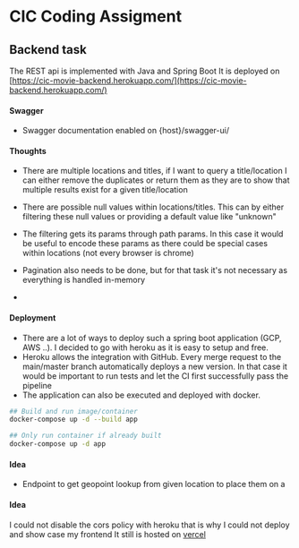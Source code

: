 # CIC Coding Assigment

## Backend task

The REST api is implemented with Java and Spring Boot
It is deployed on [https://cic-movie-backend.herokuapp.com/](https://cic-movie-backend.herokuapp.com/)

#### Swagger

- Swagger documentation enabled on {host}/swagger-ui/

#### Thoughts

- There are multiple locations and titles, if I want to query a title/location I can either remove the duplicates or return them as they are to show that multiple results exist for a given title/location

- There are possible null values within locations/titles. This can by either filtering these null values or providing a default value like "unknown"

- The filtering gets its params through path params. In this case it would be useful to encode these params as there could be special cases within locations (not every browser is chrome)
- Pagination also needs to be done, but for that task it's not necessary as everything is handled in-memory
-

#### Deployment

- There are a lot of ways to deploy such a spring boot application (GCP, AWS ..). I decided to go with heroku as it is easy to setup and free.
- Heroku allows the integration with GitHub. Every merge request to the main/master branch automatically deploys a new version. In that case it would be important to run tests and let the CI first successfully pass the pipeline
- The application can also be executed and deployed with docker.

```bash
## Build and run image/container
docker-compose up -d --build app
```

```bash
## Only run container if already built
docker-compose up -d app
```

#### Idea

- Endpoint to get geopoint lookup from given location to place them on a

#### Idea

I could not disable the cors policy with heroku that is why I could not deploy and show case my frontend
It still is hosted on [vercel](https://cic-frontend.vercel.app/)
